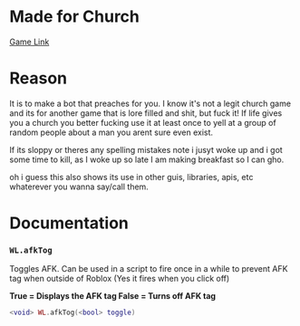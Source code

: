 # Made for Church
[Game Link](https://www.roblox.com/games/1068523756/)

# Reason
It is to make a bot that preaches for you. I know it's not a legit church game and its for another game that is lore filled and shit, but fuck it! If life gives you a church you better fucking use it at least once to yell at a group of random people about a man you arent sure even exist. 

If its sloppy or theres any spelling mistakes note i jusyt woke up and i got some time to kill, as I woke up so late I am making breakfast so I can gho. 

oh i guess this also shows its use in other guis, libraries, apis, etc whaterever you wanna say/call them. 

# Documentation

### `WL.afkTog`
Toggles AFK. Can be used in a script to fire once in a while to prevent AFK tag when outside of Roblox (Yes it fires when you click off)

**True = Displays the AFK tag
False = Turns off AFK tag**
```lua
<void> WL.afkTog(<bool> toggle)
```

<!-- I wil finish the rest later -->